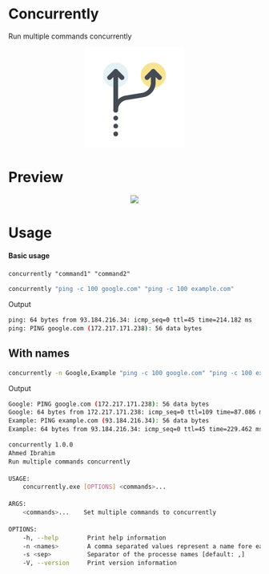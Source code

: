 # Concurrently

Run multiple commands concurrently

<p align="center">
    <img src="./logo.png"/>
</p>

# Preview

<p align="center">
    <img src="./preview.gif"/>
</p>

# Usage

#### Basic usage

`concurrently "command1" "command2"`

```bash
concurrently "ping -c 100 google.com" "ping -c 100 example.com"
```

Output

```bash
ping: 64 bytes from 93.184.216.34: icmp_seq=0 ttl=45 time=214.182 ms
ping: PING google.com (172.217.171.238): 56 data bytes
```

## With names

```bash
concurrently -n Google,Example "ping -c 100 google.com" "ping -c 100 example.com"
```

Output

```bash
Google: PING google.com (172.217.171.238): 56 data bytes
Google: 64 bytes from 172.217.171.238: icmp_seq=0 ttl=109 time=87.086 ms
Example: PING example.com (93.184.216.34): 56 data bytes
Example: 64 bytes from 93.184.216.34: icmp_seq=0 ttl=45 time=229.462 ms
```

```bash
concurrently 1.0.0
Ahmed Ibrahim
Run multiple commands concurrently

USAGE:
    concurrently.exe [OPTIONS] <commands>...

ARGS:
    <commands>...    Set multiple commands to concurrently

OPTIONS:
    -h, --help        Print help information
    -n <names>        A comma separated values represent a name fore each running process
    -s <sep>          Separator of the processe names [default: ,]
    -V, --version     Print version information
```
